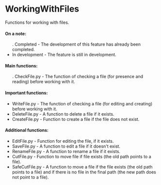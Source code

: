 # WorkingWithFiles
Functions for working with files.


<h4>On a note:</h4>
<ul>
 . Completed - The development of this feature has already been completed.
 <li>In development - The feature is still in development.</li>
</ul>


<h4>Main functions:</h4>
<ul>
 . CheckFile.py - The function of checking a file (for presence and reading) before working with it.
</ul>


<h4>Important functions:</h4>
<ul>
 <li>WriteFile.py - The function of checking a file (for editing and creating) before working with it.</li>
 <li>DeleteFile.py - A function to delete a file if it exists.</li>
 <li>CreateFile.py - Function to create a file if the file does not exist.</li>
</ul>


<h4>Additional functions:</h4>
<ul>
 <li>EditFile.py - Function for editing the file, if it exists.</li>
 <li>SaveFile.py - A function to edit a file if it doesn't exist.</li>
 <li>RenameFile.py - A function to rename a file if it exists.</li>
 <li>CutFile.py - Function to move file if file exists (the old path points to a file).</li>
 <li>SafeCutFile.py - A function to move a file if the file exists (the old path points to a file) and if there is no file in the final path (the new path does not point to a file).</li>
</ul>
